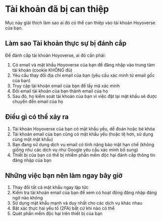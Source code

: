 # Tài khoản đã bị can thiệp

Mục này giải thích làm sao ai đó có thể can thiệp vào tài khoản Hoyoverse của bạn.

## Làm sao Tài khoản thực sự bị đánh cắp

Để đánh cắp tài khoản Hoyoverse, ai đó cần phải:

1. Có email và mật khẩu Hoyoverse của bạn để đăng nhập vào trung tâm tài khoản (cookie KHÔNG đủ)
2. ​​Yêu cầu thay đổi địa chỉ email của bạn (yêu cầu xác minh từ email gốc của bạn)
3. Truy cập tài khoản email của bạn để lấy mã xác minh
4. Đổi email tài khoản của bạn thành email của họ
5. Sau đó, họ kiểm soát tài khoản của bạn vì việc đặt lại mật khẩu sẽ được chuyển đến email của họ

## Điều gì có thể xảy ra

1. Tài khoản Hoyoverse của bạn có mật khẩu yếu, dễ đoán hoặc bẻ khóa
2. Tài khoản email của bạn cũng có mật khẩu yếu (hoặc tệ hơn, sử dụng cùng một mật khẩu)
3. Bạn đang sử dụng dịch vụ email có tính năng bảo mật hạn chế (không giống như các dịch vụ như Google yêu cầu xác minh bổ sung)
4. Thiết bị của bạn có thể bị nhiễm phần mềm độc hại đánh cắp thông tin đăng nhập của bạn

## Những việc bạn nên làm ngay bây giờ

1. Thay đổi tất cả mật khẩu ngay lập tức
2. Kiểm tra tài khoản email của bạn để xem có hoạt động đăng nhập đáng ngờ nào không
3. Sử dụng mật khẩu mạnh và duy nhất cho các dịch vụ khác nhau
4. Bật xác thực hai yếu tố (2FA) bất cứ khi nào có thể
5. Quét phần mềm độc hại trên thiết bị của bạn